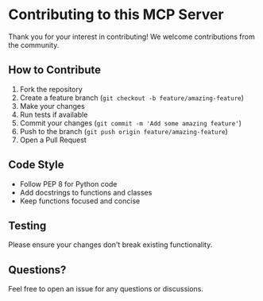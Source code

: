 # Contributing to this MCP Server

Thank you for your interest in contributing! We welcome contributions from the community.

## How to Contribute

1. Fork the repository
2. Create a feature branch (`git checkout -b feature/amazing-feature`)
3. Make your changes
4. Run tests if available
5. Commit your changes (`git commit -m 'Add some amazing feature'`)
6. Push to the branch (`git push origin feature/amazing-feature`)
7. Open a Pull Request

## Code Style

- Follow PEP 8 for Python code
- Add docstrings to functions and classes
- Keep functions focused and concise

## Testing

Please ensure your changes don't break existing functionality.

## Questions?

Feel free to open an issue for any questions or discussions.
